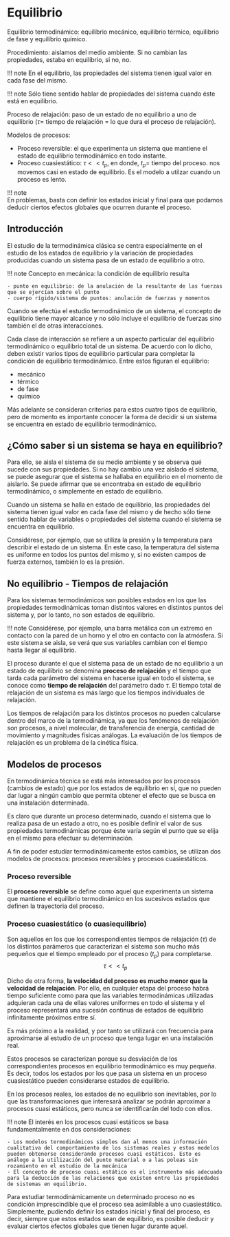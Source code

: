 # Equilibrio
Equilibrio termodinámico: equilibrio mecánico, equilibrio térmico, equilibrio de fase y equilibrio químico.

Procedimiento: aislamos del medio ambiente. Si no cambian las propiedades, estaba en equilibrio, si no, no.

!!! note
    En el equilibrio, las propiedades del sistema tienen igual valor en cada fase del mismo.

!!! note
    Sólo tiene sentido hablar de propiedades del sistema cuando éste está en equilibrio.

Proceso de relajación: paso de un estado de no equilibrio a uno de equilibrio ($\tau=$ tiempo de relajación = lo que dura el proceso de relajación).

Modelos de procesos:

- Proceso reversible: el que experimenta un sistema que mantiene el estado de equilibrio termodinámico en todo instante.
- Proceso cuasiestático: $\tau<< t_p$, en donde, $t_p=$ tiempo del proceso. nos movemos casi en estado de equilibrio. Es el modelo a utilzar cuando un proceso es lento.

!!! note  
    En problemas, basta con definir los estados inicial y final para que podamos deducir ciertos efectos globales que ocurren durante el proceso.


## Introducción
El estudio de la termodinámica clásica se centra especialmente en el estudio de los estados de equilibrio y la variación de propiedades producidas cuando un sistema pasa de un estado de equilibrio a otro.

!!! note
    Concepto en mecánica: la condición de equilibrio resulta

    - punto en equilibrio: de la anulación de la resultante de las fuerzas que se ejercían sobre el punto
    - cuerpo rígido/sistema de puntos: anulación de fuerzas y momentos

Cuando se efectúa el estudio termodinámico de un sistema, el concepto de equilibrio tiene mayor alcance y no sólo incluye el equilibrio de fuerzas sino también el de otras interacciones.

Cada clase de interacción se refiere a un aspecto particular del equilibrio termodinámico o equilibrio total de un sistema. De acuerdo con lo dicho, deben existir varios tipos de equilibrio particular para completar la condición de equilibrio termodinámico. Entre estos figuran el equilibrio:

- mecánico
- térmico
- de fase
- químico

Más adelante se consideran criterios para estos cuatro tipos de equilibrio, pero de momento es importante conocer la forma de decidir si un sistema se encuentra en estado de equilibrio termodinámico.

## ¿Cómo saber si un sistema se haya en equilibrio?
Para ello, se aisla el sistema de su medio ambiente y se observa qué sucede con sus propiedades. Si no hay cambio una vez aislado el sistema, se puede asegurar que el sistema se hallaba en equilibrio en el momento de aislarlo. Se puede afirmar que se encontraba en estado de equilibrio termodinámico, o simplemente en estado de equilibrio.

Cuando un sistema se halla en estado de equilibrio, las propiedades del sistema tienen igual valor en cada fase del mismo y de hecho sólo tiene sentido hablar de variables o propiedades del sistema cuando el sistema se encuentra en equilibrio.

Considérese, por ejemplo, que se utiliza la presión y la temperatura para describir el estado de un sistema. En este caso, la temperatura del sistema es uniforme en todos los puntos del mismo y, si no existen campos de fuerza externos, también lo es la presión.

## No equilibrio - Tiempos de relajación
Para los sistemas termodinámicos son posibles estados en los que las propiedades termodinámicas toman distintos valores en distintos puntos del sistema y, por lo tanto, no son estados de equilibrio.

!!! note
    Considérese, por ejemplo, una barra metálica con un extremo en contacto con la pared de un horno y el otro en contacto con la atmósfera. Si este sistema se aisla, se verá que sus variables cambian con el tiempo hasta llegar al equilibrio.

El proceso durante el que el sistema pasa de un estado de no equilibrio a un estado de equilibrio se denomina **proceso de relajación** y el tiempo que tarda cada parámetro del sistema en hacerse igual en todo el sistema, se conoce como **tiempo de relajación** del parámetro dado $\tau$. El tiempo total de relajación de un sistema es más largo que los tiempos individuales de relajación.

Los tiempos de relajación para los distintos procesos no pueden calcularse dentro del marco de la termodinámica, ya que los fenómenos de relajación son procesos, a nivel molecular, de transferencia de energía, cantidad de movimiento y magnitudes físicas análogas. La evaluación de los tiempos de relajación es un problema de la cinética física.


## Modelos de procesos
En termodinámica técnica se está más interesados por los procesos (cambios de estado) que por los estados de equilibrio en sí, que no pueden dar lugar a ningún cambio que permita obtener el efecto que se busca en una instalación determinada.


Es claro que durante un proceso determinado, cuando el sistema que lo realiza pasa de un estado a otro, no es posible definir el valor de sus propiedades termodinámicas porque éste varía según el punto que se elija en el mismo para efectuar su determinación.


A fin de poder estudiar termodinámicamente estos cambios, se utilizan dos modelos de procesos: procesos reversibles y procesos cuasiestáticos.


### Proceso reversible
El **proceso reversible** se define como aquel que experimenta un sistema que mantiene el equilibrio termodinámico en los sucesivos estados que definen la trayectoria del proceso.

### Proceso cuasiestático (o cuasiequilibrio)
Son aquellos en los que los correspondientes tiempos de relajación ($\tau$) de los distintos parámeros que caracterizan el sistema son mucho más pequeños que el tiempo empleado por el proceso ($t_p$) para completarse.
$$
\tau<< t_p
$$

Dicho de otra forma, **la velocidad del proceso es mucho menor que la velocidad de relajación**. Por ello, en cualquier etapa del proceso habrá tiempo suficiente como para que las variables termodinámicas utilizadas adquieran cada una de ellas valores uniformes en todo el sistema y el proceso representará una sucesión continua de estados de equilibrio infinitamente próximos entre sí.

Es más próximo a la realidad, y por tanto se utilizará con frecuencia para aproximarse al estudio de un proceso que tenga lugar en una instalación real.

Estos procesos se caracterizan porque su desviación de los correspondientes procesos en equilibrio termodinámico es muy pequeña. Es decir, todos los estados por los que pasa un sistema en un proceso cuasiestático pueden considerarse estados de equilibrio.

En los procesos reales, los estados de no equilibrio son inevitables, por lo que las transformaciones que interesará analizar se podrán aproximar a procesos cuasi estáticos, pero nunca se identificarán del todo con ellos.


!!! note
    El interés en los procesos cuasi estáticos se basa fundamentalmente en dos consideraciones:

    - Los modelos termodinámicos simples dan al menos una información cualitativa del comportamiento de los sistemas reales y estos modelos pueden obtenerse considerando procesos cuasi estáticos. Esto es análogo a la utilización del punto material o a las poleas sin rozamiento en el estudio de la mecánica
    - El concepto de proceso cuasi estático es el instrumento más adecuado para la deducción de las relaciones que existen entre las propiedades de sistemas en equilibrio.

Para estudiar termodinámicamente un determinado proceso no es condición imprescindible que el proceso sea asimilable a uno cuasiestático. Simplemente, pudiendo definir los estados inicial y final del proceso, es decir, siempre que estos estados sean de equilibrio, es posible deducir y evaluar ciertos efectos globales que tienen lugar durante aquel.
